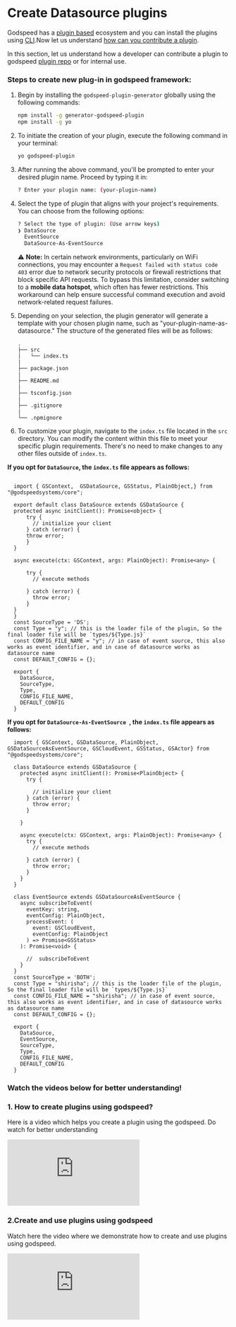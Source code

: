 # Create Datasource plugins

Godspeed has a [plugin based](https://github.com/godspeedsystems/gs-plugins.git) ecosystem and you can install the plugins using [CLI](/docs/microservices-framework/CLI.md).Now let us understand  <a href="https://github.com/godspeedsystems/gs-plugins/blob/main/README.md">how can you contribute a plugin</a>.

In this section, let us understand how a developer can contribute a plugin to godspeed [plugin repo](https://github.com/godspeedsystems/gs-plugins.git) or for internal use.

### Steps to create new plug-in in godspeed framework:

1. Begin by installing the `godspeed-plugin-generator` globally using the following commands:

   ```bash
   npm install -g generator-godspeed-plugin
   npm install -g yo
   ```

2. To initiate the creation of your plugin, execute the following command in your terminal:

   ```bash
   yo godspeed-plugin
   ```

3. After running the above command, you'll be prompted to enter your desired plugin name. Proceed by typing it in:

   ```bash
   ? Enter your plugin name: (your-plugin-name)
   ```

4. Select the type of plugin that aligns with your project's requirements. You can choose from the following options:

   ```bash
   ? Select the type of plugin: (Use arrow keys)
   ❯ DataSource 
     EventSource 
     DataSource-As-EventSource 
   ```

   ⚠️ **Note:** In certain network environments, particularly on WiFi connections, you may encounter a `Request failed with status code 403` error due to network security protocols or firewall restrictions that 
   block specific API requests. To bypass this limitation, consider switching to a **mobile data hotspot**, which often has fewer restrictions. This workaround can help ensure successful command execution and 
   avoid network-related request failures.

5. Depending on your selection, the plugin generator will generate a template with your chosen plugin name, such as "your-plugin-name-as-datasource." The structure of the generated files will be as follows:

   ```
   .
   ├── src
   |   └── index.ts
   |
   ├── package.json
   |
   ├── README.md
   |
   ├── tsconfig.json
   |
   ├── .gitignore
   |
   └── .npmignore
   ```

6. To customize your plugin, navigate to the `index.ts` file located in the `src` directory. You can modify the content within this file to meet your specific plugin requirements. There's no need to make changes to any other files outside of `index.ts`.


**If you opt for `DataSource`, the `index.ts` file appears as follows:**

  ```

    import { GSContext,  GSDataSource, GSStatus, PlainObject,} from "@godspeedsystems/core";

    export default class DataSource extends GSDataSource {
    protected async initClient(): Promise<object> {
        try {
          // initialize your client
        } catch (error) {
        throw error;
        }
    }

    async execute(ctx: GSContext, args: PlainObject): Promise<any> {
        
        try {
          // execute methods
          
        } catch (error) {
          throw error;
        }
    }
    }
    const SourceType = 'DS';
    const Type = "y"; // this is the loader file of the plugin, So the final loader file will be `types/${Type.js}`
    const CONFIG_FILE_NAME = "y"; // in case of event source, this also works as event identifier, and in case of datasource works as datasource name
    const DEFAULT_CONFIG = {};

    export {
      DataSource,
      SourceType,
      Type,
      CONFIG_FILE_NAME,
      DEFAULT_CONFIG
    }
  ```
**If you opt for `DataSource-As-EventSource `, the `index.ts` file appears as follows:**

  ```
    import { GSContext, GSDataSource, PlainObject, GSDataSourceAsEventSource, GSCloudEvent, GSStatus, GSActor} from "@godspeedsystems/core";

    class DataSource extends GSDataSource {
      protected async initClient(): Promise<PlainObject> {
        try {
          
          // initialize your client
        } catch (error) {
          throw error;
        }

      }

      async execute(ctx: GSContext, args: PlainObject): Promise<any> {
        try {
          // execute methods
          
        } catch (error) {
          throw error;
        }
      }
    }

    class EventSource extends GSDataSourceAsEventSource {
      async subscribeToEvent(
        eventKey: string,
        eventConfig: PlainObject,
        processEvent: (
          event: GSCloudEvent,
          eventConfig: PlainObject
        ) => Promise<GSStatus>
      ): Promise<void> {

        //  subscribeToEvent
      }
    }
    const SourceType = 'BOTH';
    const Type = "shirisha"; // this is the loader file of the plugin, So the final loader file will be `types/${Type.js}`
    const CONFIG_FILE_NAME = "shirisha"; // in case of event source, this also works as event identifier, and in case of datasource works as datasource name
    const DEFAULT_CONFIG = {};

    export {
      DataSource,
      EventSource,
      SourceType,
      Type,
      CONFIG_FILE_NAME,
      DEFAULT_CONFIG
    }
  ``` 
### Watch the videos below for better understanding!

### 1. How to create plugins using godspeed?

Here is a video which helps you create a plugin using the godspeed. Do watch for better understanding

<div style={{ position: 'relative', paddingBottom: '56.25%', height: 0, overflow: 'hidden' }}>
<iframe style={{ position: 'absolute', top: 0, left: 0, width: '100%', height: '100%' }} src="https://www.youtube.com/embed/owQEuBO8_lk" frameborder="0" allowfullscreen></iframe>
</div>


### 2.Create and use plugins using godspeed

Watch here the video where we demonstrate how to create and use plugins using godspeed.

<div style={{ position: 'relative', paddingBottom: '56.25%', height: 0, overflow: 'hidden' }}>
    <iframe style={{ position: 'absolute', top: 0, left: 0, width: '100%', height: '100%' }} src="https://www.youtube.com/embed/YzvYjYujBMk" frameborder="0" allowfullscreen></iframe>
</div>
